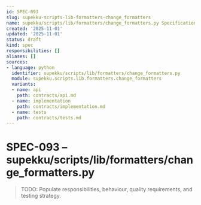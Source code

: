 ```yaml
---
id: SPEC-093
slug: supekku-scripts-lib-formatters-change_formatters
name: supekku/scripts/lib/formatters/change_formatters.py Specification
created: '2025-11-01'
updated: '2025-11-01'
status: draft
kind: spec
responsibilities: []
aliases: []
sources:
- language: python
  identifier: supekku/scripts/lib/formatters/change_formatters.py
  module: supekku.scripts.lib.formatters.change_formatters
  variants:
  - name: api
    path: contracts/api.md
  - name: implementation
    path: contracts/implementation.md
  - name: tests
    path: contracts/tests.md
---
```


# SPEC-093 – supekku/scripts/lib/formatters/change_formatters.py

> TODO: Populate responsibilities, behaviour, quality requirements, and testing strategy.
